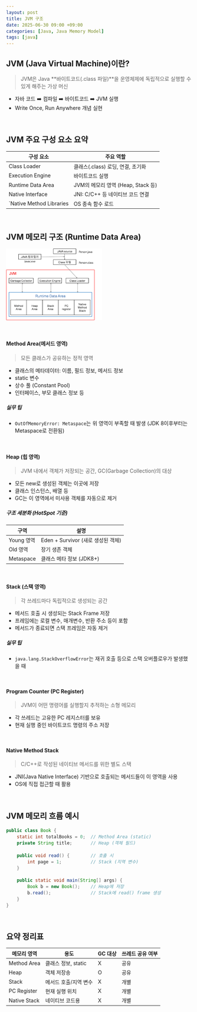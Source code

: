 ```yaml
---
layout: post
title: JVM 구조
date: 2025-06-30 09:00 +09:00
categories: [Java, Java Memory Model]
tags: [java]
---
```


## JVM (Java Virtual Machine)이란?

> JVM은 Java **바이트코드(.class 파일)**을 운영체제에 독립적으로 실행할 수 있게 해주는 가상 머신

- 자바 코드 ➡️ 컴파일 ➡️ 바이트코드 ➡️ JVM 실행
- Write Once, Run Anywhere 개념 실현

<br>

## JVM 주요 구성 요소 요약

| 구성 요소 |  주요 역할 |
|-|-|
| Class Loader | 클래스(.class) 로딩, 연결, 초기화 |
| Execution Engine | 바이트코드 실행 |
| Runtime Data Area | JVM의 메모리 영역 (Heap, Stack 등) |
| Native Interface | JNI: C/C++ 등 네이티브 코드 연결 |
| `Native Method Libraries | OS 종속 함수 로드 |

<br>

## JVM 메모리 구조 (Runtime Data Area)

![JVM 메모리 구조](/assets/img/java/java27_01.png)

<br>

#### Method Area(메서드 영역)

> 모든 클래스가 공유하는 정적 영역

- 클래스의 메타데이터: 이름, 필드 정보, 메서드 정보
- static 변수
- 상수 풀 (Constant Pool)
- 인터페이스, 부모 클래스 정보 등

##### 실무 팁

- `OutOfMemoryError: Metaspace`는 위 영역이 부족할 때 발생 (JDK 8이후부터는 Metaspace로 전환됨)

<br>

#### Heap (힙 영역)

> JVM 내에서 객체가 저장되는 공간, GC(Garbage Collection)의 대상

- 모든 new로 생성된 객체는 이곳에 저장
- 클래스 인스턴스, 배열 등
- GC는 이 영역에서 미사용 객체를 자동으로 제거

##### 구조 세분화 (HotSpot 기준)

|구역 | 설명 |
|-|-|
| Young 영역 | Eden + Survivor (새로 생성된 객체) |
| Old 영역 | 장기 생존 객체 |
| Metaspace | 클래스 메타 정보 (JDK8+) |

<br>

#### Stack (스택 영역)

> 각 쓰레드마다 독립적으로 생성되는 공간

- 메서드 호출 시 생성되는 Stack Frame 저장
- 프레임에는 로컬 변수, 매개변수, 반환 주소 등이 포함
- 메서드가 종료되면 스택 프레임은 자동 제거

##### 실무 팁

- `java.lang.StackOverflowError`는 재귀 호출 등으로 스택 오버플로우가 발생했을 때

<br>

#### Program Counter (PC Register)

> JVM이 어떤 명령어를 실행할지 추적하는 소형 메모리

- 각 쓰레드는 고유한 PC 레지스터를 보유
- 현재 실행 중인 바이트코드 명령의 주소 저장

<br>

#### Native Method Stack

> C/C++로 작성된 네이티브 메서드를 위한 별도 스택

- JNI(Java Native Interface) 기반으로 호출되는 메서드들이 이 영역을 사용
- OS에 직접 접근할 때 활용

<br>

## JVM 메모리 흐름 예시

```java
public class Book {
    static int totalBooks = 0;  // Method Area (static)
    private String title;       // Heap (객체 필드)

    public void read() {        // 호출 시
        int page = 1;           // Stack (지역 변수)
    }

    public static void main(String[] args) {
        Book b = new Book();    // Heap에 저장
        b.read();               // Stack에 read() frame 생성
    }
}
```

<br>

## 요약 정리표

| 메모리 영역 | 용도 | GC 대상 |  쓰레드 공유 여부 |
|-|-|-|-|
| Method Area | 클래스 정보, static | X | 공유 |
| Heap | 객체 저장송 | O | 공유 |
| Stack | 메서드 호출/지역 변수 | X | 개별 |
| PC Register | 현재 실행 위치 | X | 개별 |
| Native Stack | 네이티브 코드용 | X | 개별 |
